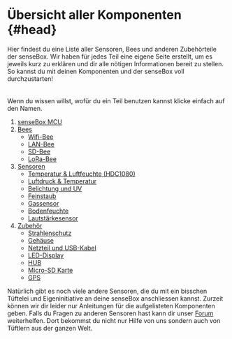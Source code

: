 # Übersicht aller Komponenten {#head}

<div class="description">Hier findest du eine Liste aller Sensoren, Bees und anderen Zubehörteile der senseBox. Wir haben für jedes Teil eine eigene Seite erstellt, um es jeweils kurz zu erklären und dir alle nötigen Informationen bereit zu stellen. So kannst du mit deinen Komponenten und der senseBox voll durchzustarten! </div>

<div class="line">
    <br>
    <br>
</div>

<div class="box_info">
    <i class="fa fa-info fa-fw" aria-hidden="true" style="color: #42acf3;"></i>
   Wenn du wissen willst, wofür du ein Teil benutzen kannst klicke einfach auf den Namen.
</div>

1. [senseBox MCU](sensebox-mcu.md)
2. [Bees](bees/README.md)
    + [Wifi-Bee](bees/wifi.md)
    + [LAN-Bee](bees/lan.md)
    + [SD-Bee](bees/sd.md)
    + [LoRa-Bee](bees/lora.md)
3. [Sensoren](sensoren/README.md)
    + [Temperatur & Luftfeuchte (HDC1080)](sensoren/hdc1080.md)
    + [Luftdruck & Temperatur](sensoren/luftdruck-temperatur.md)
    + [Belichtung und UV](sensoren/belichtung-und-uv.md)
    + [Feinstaub](sensoren/feinstaub.md)
    + [Gassensor](sensoren/gassensor.md)
    + [Bodenfeuchte](sensoren/bodenfeuchte.md)
    + [Lautstärkesensor](sensoren/decibel_meter.md)
4. [Zubehör](zubehoer/README.md)
    + [Strahlenschutz](zubehoer/strahlenschutz.md)
    + [Gehäuse](zubehoer/gehaeuse.md)
    + [Netzteil und USB-Kabel](zubehoer/netzteil-und-usb-kabel.md)
    + [LED-Display](zubehoer/led-display.md)
    + [HUB](zubehoer/hub.md)
    + [Micro-SD Karte](zubehoer/micro-sd-karte.md)
    + [GPS](zubehoer/gps.md)

Natürlich gibt es noch viele andere Sensoren, die du mit ein bisschen Tüftelei und Eigeninitiative an deine senseBox anschliessen kannst. Zurzeit können wir dir leider nur Anleitungen für die aufgelisteten Komponenten geben. Falls du Fragen zu anderen Sensoren hast kann dir unser [Forum](https://forum.sensebox.de/) weiterhelfen. Dort bekommst du nicht nur Hilfe von uns sondern auch von Tüftlern aus der ganzen Welt. 

